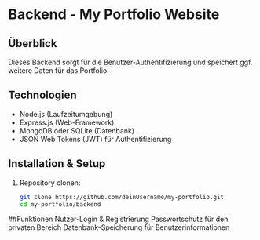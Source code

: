 # Backend - My Portfolio Website

## Überblick
Dieses Backend sorgt für die Benutzer-Authentifizierung und speichert ggf. weitere Daten für das Portfolio.

## Technologien
- Node.js (Laufzeitumgebung)
- Express.js (Web-Framework)
- MongoDB oder SQLite (Datenbank)
- JSON Web Tokens (JWT) für Authentifizierung

## Installation & Setup
1. Repository clonen:
   ```bash
   git clone https://github.com/deinUsername/my-portfolio.git
   cd my-portfolio/backend


##Funktionen
Nutzer-Login & Registrierung
Passwortschutz für den privaten Bereich
Datenbank-Speicherung für Benutzerinformationen


